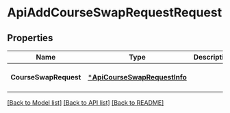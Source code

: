 # ApiAddCourseSwapRequestRequest

## Properties
Name | Type | Description | Notes
------------ | ------------- | ------------- | -------------
**CourseSwapRequest** | [***ApiCourseSwapRequestInfo**](api.CourseSwapRequestInfo.md) |  | [optional] [default to null]

[[Back to Model list]](../README.md#documentation-for-models) [[Back to API list]](../README.md#documentation-for-api-endpoints) [[Back to README]](../README.md)

